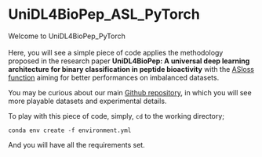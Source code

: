 # UniDL4BioPep_ASL_PyTorch

Welcome to UniDL4BioPep_PyTorch<br><br>
Here, you will see a simple piece of code applies the methodology proposed in the research paper **UniDL4BioPep: A universal deep learning architecture for binary classification in peptide bioactivity** with the [ASloss function](https://github.com/Alibaba-MIIL/ASL) aiming for better performances on imbalanced datasets.

You may be curious about our main [Github repository](https://github.com/dzjxzyd/UniDL4BioPep), in which you will see more playable datasets and experimental details.

To play with this piece of code, simply, ```cd``` to the working directory;<br>
```
conda env create -f environment.yml
```
And you will have all the requirements set.
